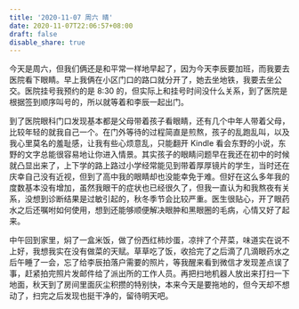 ```yaml
---
title: '2020-11-07 周六 晴'
date: 2020-11-07T22:06:57+08:00
draft: false
disable_share: true
---
```


今天是周六，但我们俩还是和平常一样地早起了，因为今天李辰要加班，而我要去医院看下眼睛。早上我俩在小区门口的路口就分开了，她去坐地铁，我要去坐公交。医院挂号我预约的是 8:30 的，但实际上和挂号时间没什么关系，到了医院是根据签到顺序叫号的，所以就等着和李辰一起出门。

到了医院眼科门口发现基本都是父母带着孩子看眼睛，还有几个中年人带着父母，比较年轻的就我自己一个。在门外等待的过程简直是煎熬，孩子的乱跑乱叫，以及我心里莫名的羞耻感，让我有些心烦意乱，只能翻开 Kindle 看会东野的小说，东野的文字总能很容易地让你进入情景。其实孩子的眼睛问题早在我还在初中的时候就凸显出来了，上下学的路上路过小学经常能见到带着厚厚镜片的学生，当时还在庆幸自己没有近视，但到了高中我的眼睛却也没能幸免于难。但好在这么多年我的度数基本没有增加，虽然我眼干的症状也已经很久了，但我一直认为和我熬夜有关系，没想到诊断结果是过敏引起的，秋冬季节会比较严重。医生很贴心，开了眼药水之后还嘱咐如何使用，想到还能够顺便解决眼肿和黑眼圈的毛病，心情又好了起来。

中午回到家里，焖了一盒米饭，做了份西红柿炒蛋，凉拌了个芹菜，味道实在说不上好，我想我实在没有做菜的天赋。草草吃了饭，收拾完了之后滴了几滴眼药水之后午睡了一会，忘了给李辰拍落户需要的照片，等我醒来看到微信才发现差点误了事，赶紧拍完照片发邮件给了派出所的工作人员。再把扫地机器人放出来打扫一下地面，秋天到了房间里面灰尘积攒的特别快，本来今天是要拖地的，但今天却不想动了，扫完之后发现也挺干净的，留待明天吧。
